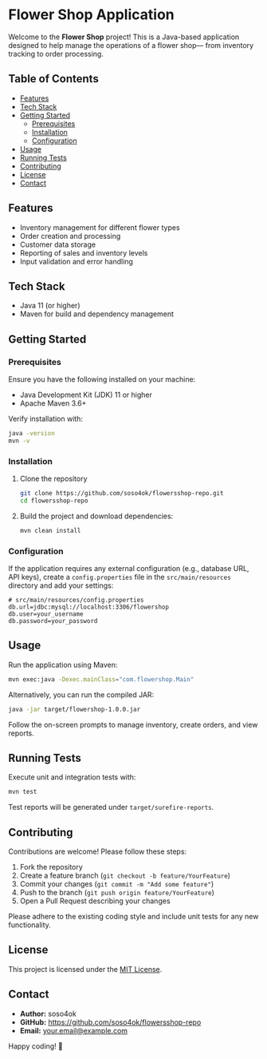 # Flower Shop Application

Welcome to the **Flower Shop** project! This is a Java-based application designed to help manage the operations of a flower shop— from inventory tracking to order processing.

## Table of Contents

- [Features](#features)  
- [Tech Stack](#tech-stack)  
- [Getting Started](#getting-started)  
  - [Prerequisites](#prerequisites)  
  - [Installation](#installation)  
  - [Configuration](#configuration)  
- [Usage](#usage)  
- [Running Tests](#running-tests)  
- [Contributing](#contributing)  
- [License](#license)  
- [Contact](#contact)  

## Features

- Inventory management for different flower types  
- Order creation and processing  
- Customer data storage  
- Reporting of sales and inventory levels  
- Input validation and error handling  

## Tech Stack

- Java 11 (or higher)  
- Maven for build and dependency management  

## Getting Started

### Prerequisites

Ensure you have the following installed on your machine:

- Java Development Kit (JDK) 11 or higher  
- Apache Maven 3.6+  

Verify installation with:

```bash
java -version
mvn -v
```

### Installation

1. Clone the repository  
   ```bash
   git clone https://github.com/soso4ok/flowersshop-repo.git
   cd flowersshop-repo
   ```  
2. Build the project and download dependencies:  
   ```bash
   mvn clean install
   ```

### Configuration

If the application requires any external configuration (e.g., database URL, API keys), create a `config.properties` file in the `src/main/resources` directory and add your settings:

```properties
# src/main/resources/config.properties
db.url=jdbc:mysql://localhost:3306/flowershop
db.user=your_username
db.password=your_password
```

## Usage

Run the application using Maven:

```bash
mvn exec:java -Dexec.mainClass="com.flowershop.Main"
```

Alternatively, you can run the compiled JAR:

```bash
java -jar target/flowershop-1.0.0.jar
```

Follow the on-screen prompts to manage inventory, create orders, and view reports.

## Running Tests

Execute unit and integration tests with:

```bash
mvn test
```

Test reports will be generated under `target/surefire-reports`.

## Contributing

Contributions are welcome! Please follow these steps:

1. Fork the repository  
2. Create a feature branch (`git checkout -b feature/YourFeature`)  
3. Commit your changes (`git commit -m "Add some feature"`)  
4. Push to the branch (`git push origin feature/YourFeature`)  
5. Open a Pull Request describing your changes  

Please adhere to the existing coding style and include unit tests for any new functionality.

## License

This project is licensed under the [MIT License](LICENSE).

## Contact

- **Author:** soso4ok  
- **GitHub:** https://github.com/soso4ok/flowersshop-repo  
- **Email:** your.email@example.com  

Happy coding! 🌸  
